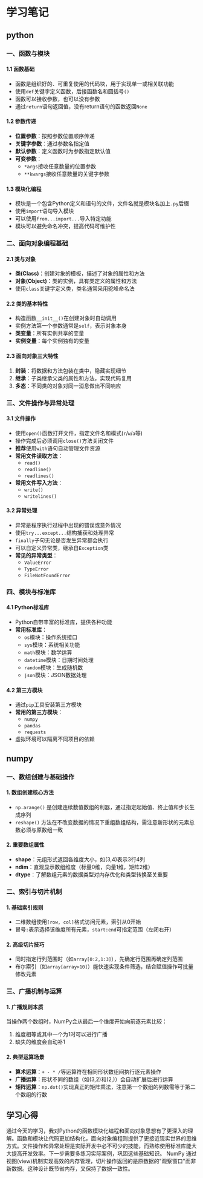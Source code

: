 # 学习笔记

## python

### 一、函数与模块

#### 1.1 函数基础
- 函数是组织好的、可重复使用的代码块，用于实现单一或相关联功能  
- 使用`def`关键字定义函数，后接函数名和圆括号`()`  
- 函数可以接收参数，也可以没有参数  
- 通过`return`语句返回值，没有return语句的函数返回`None`  

#### 1.2 参数传递
- **位置参数**：按照参数位置顺序传递  
- **关键字参数**：通过参数名指定值  
- **默认参数**：定义函数时为参数指定默认值  
- **可变参数**：  
  - `*args`接收任意数量的位置参数  
  - `**kwargs`接收任意数量的关键字参数  

#### 1.3 模块化编程
- 模块是一个包含Python定义和语句的文件，文件名就是模块名加上`.py`后缀  
- 使用`import`语句导入模块  
- 可以使用`from...import...`导入特定功能  
- 模块可以避免命名冲突，提高代码可维护性  

### 二、面向对象编程基础

#### 2.1 类与对象
- **类(Class)**：创建对象的模板，描述了对象的属性和方法  
- **对象(Object)**：类的实例，具有类定义的属性和方法  
- 使用`class`关键字定义类，类名通常采用驼峰命名法  

#### 2.2 类的基本特性
- 构造函数`__init__()`在创建对象时自动调用  
- 实例方法第一个参数通常是`self`，表示对象本身  
- **类变量**：所有实例共享的变量  
- **实例变量**：每个实例独有的变量  

#### 2.3 面向对象三大特性
1. **封装**：将数据和方法包装在类中，隐藏实现细节  
2. **继承**：子类继承父类的属性和方法，实现代码复用  
3. **多态**：不同类的对象对同一消息做出不同响应  

### 三、文件操作与异常处理

#### 3.1 文件操作
- 使用`open()`函数打开文件，指定文件名和模式(`r`/`w`/`a`等)  
- 操作完成后必须调用`close()`方法关闭文件  
- **推荐**使用`with`语句自动管理文件资源  
- **常用文件读取方法**：  
  - `read()`  
  - `readline()`  
  - `readlines()`  
- **常用文件写入方法**：  
  - `write()`  
  - `writelines()`  

#### 3.2 异常处理
- 异常是程序执行过程中出现的错误或意外情况  
- 使用`try...except...`结构捕获和处理异常  
- `finally`子句无论是否发生异常都会执行  
- 可以自定义异常类，继承自`Exception`类  
- **常见的异常类型**：  
  - `ValueError`  
  - `TypeError`  
  - `FileNotFoundError`  

### 四、模块与标准库

#### 4.1 Python标准库
- Python自带丰富的标准库，提供各种功能  
- **常用标准库**：  
  - `os`模块：操作系统接口  
  - `sys`模块：系统相关功能  
  - `math`模块：数学运算  
  - `datetime`模块：日期时间处理  
  - `random`模块：生成随机数  
  - `json`模块：JSON数据处理  

#### 4.2 第三方模块
- 通过`pip`工具安装第三方模块  
- **常用的第三方模块**：  
  - `numpy`  
  - `pandas`  
  - `requests`  
- 虚拟环境可以隔离不同项目的依赖  

## numpy

### 一、数组创建与基础操作

#### 1. 数组创建核心方法
- `np.arange()` 是创建连续数值数组的利器，通过指定起始值、终止值和步长生成序列
- `reshape()` 方法在不改变数据的情况下重组数组结构，需注意新形状的元素总数必须与原数组一致

#### 2. 重要数组属性
- **shape**：元组形式返回各维度大小，如(3,4)表示3行4列
- **ndim**：直观显示数组维度（标量0维，向量1维，矩阵2维）
- **dtype**：了解数组元素的数据类型对内存优化和类型转换至关重要

### 二、索引与切片机制

#### 1. 基础索引规则
- 二维数组使用`[row, col]`格式访问元素，索引从0开始
- 冒号`:`表示选择该维度所有元素，`start:end`可指定范围（左闭右开）

#### 2. 高级切片技巧
- 同时指定行列范围时（如`array[0:2,1:3]`），先确定行范围再确定列范围
- 布尔索引（如`array[array>10]`）能快速实现条件筛选，结合赋值操作可批量修改元素

### 三、广播机制与运算

#### 1. 广播规则本质
当操作两个数组时，NumPy会从最后一个维度开始向前逐元素比较：
1. 维度相等或其中一个为1时可以进行广播
2. 缺失的维度会自动补1

#### 2. 典型运算场景
- **算术运算**：`+ - * /`等运算符在相同形状数组间执行逐元素操作
- **广播运算**：形状不同的数组（如(3,2)和(2,)）会自动扩展后进行运算
- **矩阵运算**：`np.dot()`实现真正的矩阵乘法，注意第一个数组的列数需等于第二个数组的行数

## 学习心得
通过今天的学习，我对Python的函数模块化编程和面向对象思想有了更深入的理解。函数和模块让代码更加结构化，面向对象编程则提供了更接近现实世界的思维方式。文件操作和异常处理是实际开发中必不可少的技能，而熟练使用标准库能大大提高开发效率。下一步需要多练习实际案例，巩固这些基础知识。
NumPy 通过视图(view)机制实现高效的内存管理，切片操作返回的是原数据的"观察窗口"而非新数据。这种设计既节省内存，又保持了数据一致性。